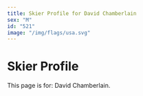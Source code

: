 ```yaml
---
title: Skier Profile for David Chamberlain
sex: "M"
id: "521"
image: "/img/flags/usa.svg" 
---
```


# Skier Profile

This page is for: David Chamberlain.
    